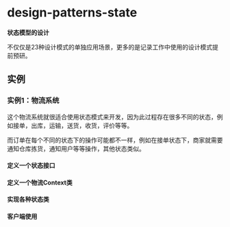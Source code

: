 # design-patterns-state

**状态模型的设计**

不仅仅是23种设计模式的单独应用场景，更多的是记录工作中使用的设计模式提前预研。


## 实例

### 实例1：物流系统

这个物流系统就很适合使用状态模式来开发，因为此过程存在很多不同的状态，例如接单，出库，运输，送货，收货，评价等等。

而订单在每个不同的状态下的操作可能都不一样，例如在接单状态下，商家就需要通知仓库拣货，通知用户等等操作，其他状态类似。

#### 定义一个状态接口


#### 定义一个物流Context类


#### 实现各种状态类


#### 客户端使用
